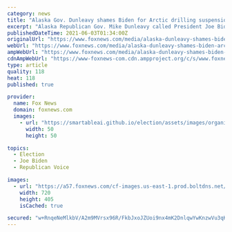 ```yaml
---
category: news
title: "Alaska Gov. Dunleavy shames Biden for Arctic drilling suspension: It's ‘all about canceling opportunity'"
excerpt: "Alaska Republican Gov. Mike Dunleavy called President Joe Biden’s decision to suspend Arctic drilling leases is plainly irrational and unproductive during a Wednesday interview on “Your World with Neil Cavuto."
publishedDateTime: 2021-06-03T01:34:00Z
originalUrl: "https://www.foxnews.com/media/alaska-dunleavy-shames-biden-arctic-drilling-suspension"
webUrl: "https://www.foxnews.com/media/alaska-dunleavy-shames-biden-arctic-drilling-suspension"
ampWebUrl: "https://www.foxnews.com/media/alaska-dunleavy-shames-biden-arctic-drilling-suspension.amp"
cdnAmpWebUrl: "https://www-foxnews-com.cdn.ampproject.org/c/s/www.foxnews.com/media/alaska-dunleavy-shames-biden-arctic-drilling-suspension.amp"
type: article
quality: 118
heat: 118
published: true

provider:
  name: Fox News
  domain: foxnews.com
  images:
    - url: "https://smartableai.github.io/election/assets/images/organizations/foxnews.com-50x50.jpg"
      width: 50
      height: 50

topics:
  - Election
  - Joe Biden
  - Republican Voice

images:
  - url: "https://a57.foxnews.com/cf-images.us-east-1.prod.boltdns.net/v1/static/694940094001/5b6dbf32-c086-4ac4-b5d8-95c6d3e80346/211d4f3c-5795-4bc7-b8b4-535397f32364/1280x720/match/720/405/image.jpg?ve=1&tl=1"
    width: 720
    height: 405
    isCached: true

secured: "w+RnqeNeMlkbV/A2m9MVrsx96R/FkbJxoJZUoi9nx4mK2DnlqwYwKnzwVu3qK7xPjPkNjoiUcG6oBTF9V1NQh1ST+4WPRuvjSfvBHocEkh05CofbFKr8Jstv2ZHWYmd/ZDY40/6Fei0OM16FAavgrDMYTf7Evzq7+7ckIksINKkswIrDgmAlgoarNSMff6SsshiUM6VoVGp5aoQYJkkL2qo0G7IFSfClaTk8bwq/lx2HFiRQWhzjYK46YNyu5cPbGxFBnHS2UW+gYwmJyYLvX1fGQgy6kn9AgPC6DVwz7BoU1JH2TWL4AckBRueFeDOfcMFZa+IdzfIICYDGr0G6mUj7CGrelfVt7RM6QaYmUBU=;gUxgFZY08HA3AsupGJbcnw=="
---
```


